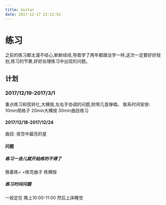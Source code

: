 ```yaml
---
title: Guitar
date: 2017-12-17 22:12:52
---
```

# 练习
之前的练习都太漫不经心,断断续续,导致学了两年都跟没学一样,这次一定要好好规划,练习的节奏,好好处理练习中出现的问题。
## 计划
### 2017/12/19-2017/3/1
重点练习和弦转化,大横按,左右手协调的问题,附带几首弹唱。
联系时间安排:
10min爬格子 20min大横按 30min曲目练习
#### 2017/12/18-2017/12/24
曲目: 夜空中最亮的星

#### 问题
##### 练习一会儿就开始疼的不得了
换着练= =练完曲子 练横按

##### 练习时间问题
一般定在 晚上10:00-11:00 然后上床睡觉